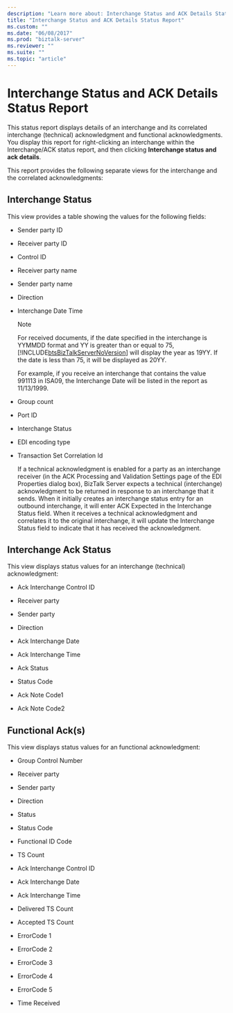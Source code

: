 ```yaml
---
description: "Learn more about: Interchange Status and ACK Details Status Report"
title: "Interchange Status and ACK Details Status Report"
ms.custom: ""
ms.date: "06/08/2017"
ms.prod: "biztalk-server"
ms.reviewer: ""
ms.suite: ""
ms.topic: "article"
---
```

# Interchange Status and ACK Details Status Report
This status report displays details of an interchange and its correlated interchange (technical) acknowledgment and functional acknowledgments. You display this report for right-clicking an interchange within the Interchange/ACK status report, and then clicking **Interchange status and ack details**.  
  
 This report provides the following separate views for the interchange and the correlated acknowledgments:  
  
## Interchange Status  
 This view provides a table showing the values for the following fields:  
  
- Sender party ID  
  
- Receiver party ID  
  
- Control ID  
  
- Receiver party name  
  
- Sender party name  
  
- Direction  
  
- Interchange Date Time  
  
  > [!NOTE]
  >  For received documents, if the date specified in the interchange is YYMMDD format and YY is greater than or equal to 75, [!INCLUDE[btsBizTalkServerNoVersion](../includes/btsbiztalkservernoversion-md.md)] will display the year as 19YY. If the date is less than 75, it will be displayed as 20YY.  
  > 
  >  For example, if you receive an interchange that contains the value 991113 in ISA09, the Interchange Date will be listed in the report as 11/13/1999.  
  
- Group count  
  
- Port ID  
  
- Interchange Status  
  
- EDI encoding type  
  
- Transaction Set Correlation Id  
  
  If a technical acknowledgment is enabled for a party as an interchange receiver (in the ACK Processing and Validation Settings page of the EDI Properties dialog box), BizTalk Server expects a technical (interchange) acknowledgment to be returned in response to an interchange that it sends. When it initially creates an interchange status entry for an outbound interchange, it will enter ACK Expected in the Interchange Status field. When it receives a technical acknowledgment and correlates it to the original interchange, it will update the Interchange Status field to indicate that it has received the acknowledgment.  
  
## Interchange Ack Status  
 This view displays status values for an interchange (technical) acknowledgment:  
  
-   Ack Interchange Control ID  
  
-   Receiver party  
  
-   Sender party  
  
-   Direction  
  
-   Ack Interchange Date  
  
-   Ack Interchange Time  
  
-   Ack Status  
  
-   Status Code  
  
-   Ack Note Code1  
  
-   Ack Note Code2  
  
## Functional Ack(s)  
 This view displays status values for an functional acknowledgment:  
  
-   Group Control Number  
  
-   Receiver party  
  
-   Sender party  
  
-   Direction  
  
-   Status  
  
-   Status Code  
  
-   Functional ID Code  
  
-   TS Count  
  
-   Ack Interchange Control ID  
  
-   Ack Interchange Date  
  
-   Ack Interchange Time  
  
-   Delivered TS Count  
  
-   Accepted TS Count  
  
-   ErrorCode 1  
  
-   ErrorCode 2  
  
-   ErrorCode 3  
  
-   ErrorCode 4  
  
-   ErrorCode 5  
  
-   Time Received
